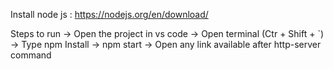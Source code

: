 Install node js : https://nodejs.org/en/download/

Steps to run 
-> Open the project in vs code 
-> Open terminal (Ctr + Shift + `)
-> Type npm Install
-> npm start
-> Open any link available after http-server command